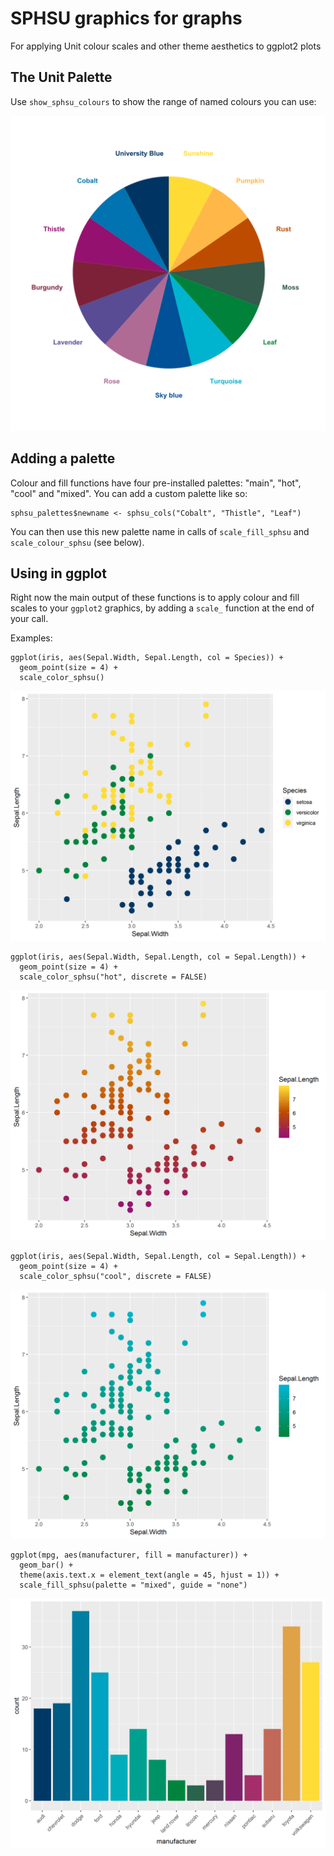 # SPHSU graphics for graphs
For applying Unit colour scales and other theme aesthetics to ggplot2 plots

## The Unit Palette

Use `show_sphsu_colours` to show the range of named colours you can use:

![SPHSU colour scheme](sphsu_palette.png)

## Adding a palette

Colour and fill functions have four pre-installed palettes: "main", "hot", "cool" and "mixed". You can add a custom palette like so:

```
sphsu_palettes$newname <- sphsu_cols("Cobalt", "Thistle", "Leaf")
```

You can then use this new palette name in calls of `scale_fill_sphsu` and `scale_colour_sphsu` (see below).

## Using in ggplot

Right now the main output of these functions is to apply colour and fill scales to your `ggplot2` graphics, by adding a `scale_` function at the end of your call.

Examples:

```
ggplot(iris, aes(Sepal.Width, Sepal.Length, col = Species)) +
  geom_point(size = 4) +
  scale_color_sphsu()
```

!['mixed' colour scale, discrete](graph1.png)

```
ggplot(iris, aes(Sepal.Width, Sepal.Length, col = Sepal.Length)) +
  geom_point(size = 4) +
  scale_color_sphsu("hot", discrete = FALSE)
```

!['hot' colour scale, continuous](graph2.png)

```
ggplot(iris, aes(Sepal.Width, Sepal.Length, col = Sepal.Length)) +
  geom_point(size = 4) +
  scale_color_sphsu("cool", discrete = FALSE)
```

!['cool' colour scale, continuous](graph3.png)

```
ggplot(mpg, aes(manufacturer, fill = manufacturer)) +
  geom_bar() +
  theme(axis.text.x = element_text(angle = 45, hjust = 1)) +
  scale_fill_sphsu(palette = "mixed", guide = "none")
```

!['mixed' colour scale, discrete](graph4.png)
